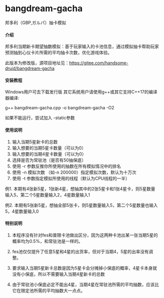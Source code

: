 # bangdream-gacha
邦多利（GBP,ガルパ）抽卡模拟


#### 介绍
邦多利当期新卡期望抽数模拟：基于玩家输入的卡池信息，通过模拟抽卡帮助玩家预测抽到心仪卡片所需的平均抽卡次数，优化游戏体验。

此版本为修改版，源项目地址见：https://gitee.com/handsome-druid/bangdream-gacha

#### 安装教程

Windows用户可去下载发行版
其它系统用户请使用g++或其它支持C++17的编译器编译:

g++ bangdream-gacha.cpp -o bangdream-gacha -O2

如果不能运行，尝试加入 -static参数

#### 使用说明

1.  输入当期5星新卡的总数
2.  输入想要的当期5星卡数量（可以为0）
3.  输入想要的当期4星卡数量（可以为0）
4.  选择是否为常驻池（是否有50抽保底）
5.  使用 -r 参数反推你所使用的抽数在所有模拟情况中的排名
6.  使用 -n 模拟次数 （如-n 200000）指定模拟次数，默认为十万次
7.  使用 -t 参数指定模拟所使用的线程（默认为CPU线程的一半）

例1. 本期有4张新5星，1张新4星，想抽其中的2张5星卡和1张4星卡，则5星数量输入5，第二个5星数量输入2，4星数量输入1

例2. 本期有5张新5星，想抽全部5张卡，则5星数量输入5，第二个5星数量也输入5，4星数量输入0

#### 特别说明

1. 本程序没有针对fes和普限卡池做出区分，因为这两种卡池出某一张当期5星的概率均为0.5%，和常驻池是一样的。

2. fes池仅仅提升了任意5星和4星的出货率，但对于当期4，5星的出率没有调整。

3. 要求输入当期5星新卡总数是因为5星卡会分摊掉小保底的概率，4星卡本身就没有小保底，所以不需要输入当期4星新卡的总数

4. 由于常驻池小保底必定不能出4星，当期4星在常驻池所需的平均抽数，应该比它在限定池所需的平均抽数大一点点。
